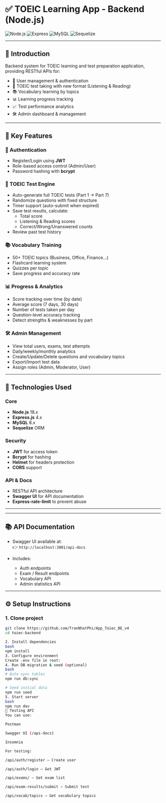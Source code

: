 # ✅ TOEIC Learning App - Backend (Node.js)

![Node.js](https://img.shields.io/badge/Node.js-18.x-green)
![Express](https://img.shields.io/badge/Express-4.x-lightgrey)
![MySQL](https://img.shields.io/badge/MySQL-8.x-blue)
![Sequelize](https://img.shields.io/badge/Sequelize-ORM-purple)

---

## 📌 Introduction

Backend system for TOEIC learning and test preparation application, providing RESTful APIs for:

- 👤 User management & authentication
- 📝 TOEIC test taking with new format (Listening & Reading)
- 📚 Vocabulary learning by topics
- 📊 Learning progress tracking
- 📈 Test performance analytics
- 🛠 Admin dashboard & management

---

## 🚀 Key Features

### 🔐 Authentication
- Register/Login using **JWT**
- Role-based access control (Admin/User)
- Password hashing with **bcrypt**

### 📝 TOEIC Test Engine
- Auto-generate full TOEIC tests (Part 1 → Part 7)
- Randomize questions with fixed structure
- Timer support (auto-submit when expired)
- Save test results, calculate:
  - Total score
  - Listening & Reading scores
  - Correct/Wrong/Unanswered counts
- Review past test history

### 📚 Vocabulary Training
- 50+ TOEIC topics (Business, Office, Finance…)
- Flashcard learning system
- Quizzes per topic
- Save progress and accuracy rate

### 📊 Progress & Analytics
- Score tracking over time (by date)
- Average score (7 days, 30 days)
- Number of tests taken per day
- Question-level accuracy tracking
- Detect strengths & weaknesses by part

### 🛠 Admin Management
- View total users, exams, test attempts
- Daily/weekly/monthly analytics
- Create/Update/Delete questions and vocabulary topics
- Export/Import test data
- Assign roles (Admin, Moderator, User)

---

## 🔧 Technologies Used

### Core
- **Node.js** 18.x
- **Express.js** 4.x
- **MySQL** 8.x
- **Sequelize** ORM

### Security
- **JWT** for access token
- **Bcrypt** for hashing
- **Helmet** for headers protection
- **CORS** support

### API & Docs
- RESTful API architecture
- **Swagger UI** for API documentation
- **Express-rate-limit** to prevent abuse

---

---

## 📚 API Documentation

- Swagger UI available at:  
  👉 `http://localhost:3001/api-docs`

- Includes:
  - Auth endpoints
  - Exam / Result endpoints
  - Vocabulary API
  - Admin statistics API

---

## ⚙️ Setup Instructions

### 1. Clone project
```bash
git clone https://github.com/TranNhatPhi/App_Toiec_BE_v4
cd toiec-backend

2. Install dependencies
bash
npm install
3. Configure environment
Create .env file in root:
4. Run DB migration & seed (optional)
bash
# Auto sync tables
npm run db:sync

# Seed initial data
npm run seed
5. Start server
bash
npm run dev
🧪 Testing API
You can use:

Postman

Swagger UI (/api-docs)

Insomnia

For testing:

/api/auth/register – Create user

/api/auth/login – Get JWT

/api/exams/ – Get exam list

/api/exam-results/submit – Submit test

/api/vocab/topics – Get vocabulary topics